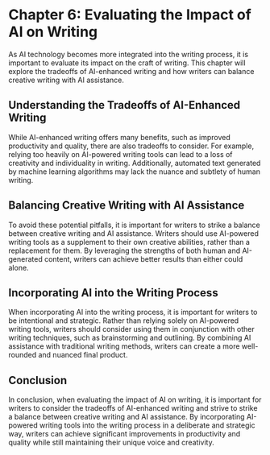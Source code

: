 Chapter 6: Evaluating the Impact of AI on Writing
=================================================

As AI technology becomes more integrated into the writing process, it is important to evaluate its impact on the craft of writing. This chapter will explore the tradeoffs of AI-enhanced writing and how writers can balance creative writing with AI assistance.

Understanding the Tradeoffs of AI-Enhanced Writing
--------------------------------------------------

While AI-enhanced writing offers many benefits, such as improved productivity and quality, there are also tradeoffs to consider. For example, relying too heavily on AI-powered writing tools can lead to a loss of creativity and individuality in writing. Additionally, automated text generated by machine learning algorithms may lack the nuance and subtlety of human writing.

Balancing Creative Writing with AI Assistance
---------------------------------------------

To avoid these potential pitfalls, it is important for writers to strike a balance between creative writing and AI assistance. Writers should use AI-powered writing tools as a supplement to their own creative abilities, rather than a replacement for them. By leveraging the strengths of both human and AI-generated content, writers can achieve better results than either could alone.

Incorporating AI into the Writing Process
-----------------------------------------

When incorporating AI into the writing process, it is important for writers to be intentional and strategic. Rather than relying solely on AI-powered writing tools, writers should consider using them in conjunction with other writing techniques, such as brainstorming and outlining. By combining AI assistance with traditional writing methods, writers can create a more well-rounded and nuanced final product.

Conclusion
----------

In conclusion, when evaluating the impact of AI on writing, it is important for writers to consider the tradeoffs of AI-enhanced writing and strive to strike a balance between creative writing and AI assistance. By incorporating AI-powered writing tools into the writing process in a deliberate and strategic way, writers can achieve significant improvements in productivity and quality while still maintaining their unique voice and creativity.


